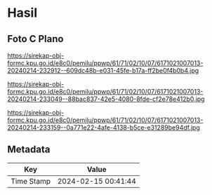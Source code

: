 # Hasil

## Foto C Plano

https://sirekap-obj-formc.kpu.go.id/e8c0/pemilu/ppwp/61/71/02/10/07/6171021007013-20240214-232912--609dc48b-e031-45fe-b17a-ff2be0f4b0b4.jpg

https://sirekap-obj-formc.kpu.go.id/e8c0/pemilu/ppwp/61/71/02/10/07/6171021007013-20240214-233049--88bac837-42e5-4080-8fde-cf2e78e412b0.jpg

https://sirekap-obj-formc.kpu.go.id/e8c0/pemilu/ppwp/61/71/02/10/07/6171021007013-20240214-233159--0a771e22-4afe-4138-b5ce-e31289be94df.jpg


## Metadata

| Key        | Value               |
| ---------- | ------------------- |
| Time Stamp | 2024-02-15 00:41:44 |



